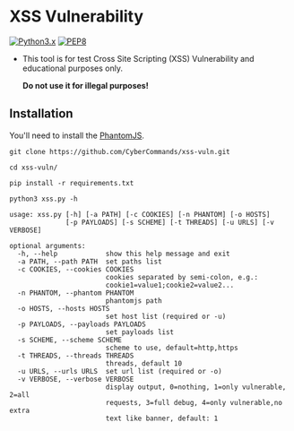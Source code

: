 # XSS Vulnerability
[![Python3.x](https://img.shields.io/badge/python-3.x-FADA5E.svg?logo=python)](https://www.python.org/) [![PEP8](https://img.shields.io/badge/code%20style-pep8-red.svg)](https://www.python.org/dev/peps/pep-0008/)

* This tool is for test Cross Site Scripting (XSS) Vulnerability and educational purposes only.

  **Do not use it for illegal purposes!**

## Installation
You'll need to install the [PhantomJS](https://github.com/ariya/phantomjs).
```
git clone https://github.com/CyberCommands/xss-vuln.git
```
```
cd xss-vuln/
```
```
pip install -r requirements.txt
```
```
python3 xss.py -h
```
```
usage: xss.py [-h] [-a PATH] [-c COOKIES] [-n PHANTOM] [-o HOSTS]
              [-p PAYLOADS] [-s SCHEME] [-t THREADS] [-u URLS] [-v VERBOSE]

optional arguments:
  -h, --help            show this help message and exit
  -a PATH, --path PATH  set paths list
  -c COOKIES, --cookies COOKIES
                        cookies separated by semi-colon, e.g.:
                        cookie1=value1;cookie2=value2...
  -n PHANTOM, --phantom PHANTOM
                        phantomjs path
  -o HOSTS, --hosts HOSTS
                        set host list (required or -u)
  -p PAYLOADS, --payloads PAYLOADS
                        set payloads list
  -s SCHEME, --scheme SCHEME
                        scheme to use, default=http,https
  -t THREADS, --threads THREADS
                        threads, default 10
  -u URLS, --urls URLS  set url list (required or -o)
  -v VERBOSE, --verbose VERBOSE
                        display output, 0=nothing, 1=only vulnerable, 2=all
                        requests, 3=full debug, 4=only vulnerable,no extra
                        text like banner, default: 1
```
